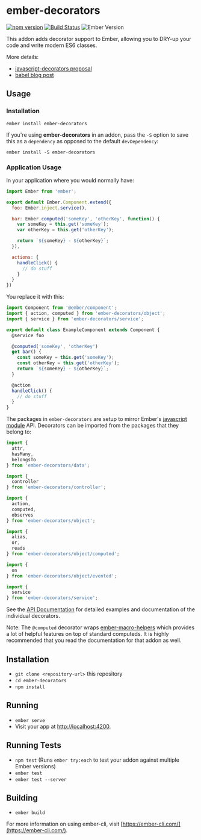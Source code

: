 # ember-decorators

[![npm version](https://badge.fury.io/js/ember-decorators.svg)](https://badge.fury.io/js/ember-decorators)
[![Build Status](https://travis-ci.org/ember-decorators/ember-decorators.svg?branch=master)](https://travis-ci.org/ember-decorators/ember-decorators)
![Ember Version](https://embadge.io/v1/badge.svg?start=2.4.0)

This addon adds decorator support to Ember, allowing you to DRY-up your code and write modern ES6 classes.

More details:

* [javascript-decorators proposal](https://github.com/wycats/javascript-decorators)
* [babel blog post](http://babeljs.io/blog/2015/03/31/5.0.0/#stage-1:-decorators)

## Usage

### Installation

`ember install ember-decorators`

If you're using **ember-decorators** in an addon, pass the `-S` option to save
this as a `dependency` as opposed to the default `devDependency`:

`ember install -S ember-decorators`

### Application Usage

In your application where you would normally have:

```javascript
import Ember from 'ember';

export default Ember.Component.extend({
  foo: Ember.inject.service(),

  bar: Ember.computed('someKey', 'otherKey', function() {
    var someKey = this.get('someKey');
    var otherKey = this.get('otherKey');

    return `${someKey} - ${otherKey}`;
  }),

  actions: {
    handleClick() {
      // do stuff
    }
  }
})

```

You replace it with this:

```javascript
import Component from '@ember/component';
import { action, computed } from 'ember-decorators/object';
import { service } from 'ember-decorators/service';

export default class ExampleComponent extends Component {
  @service foo

  @computed('someKey', 'otherKey')
  get bar() {
    const someKey = this.get('someKey');
    const otherKey = this.get('otherKey');
    return `${someKey} - ${otherKey}`;
  }

  @action
  handleClick() {
    // do stuff
  }
}

```

The packages in `ember-decorators` are setup to mirror Ember's [javascript module](https://github.com/emberjs/rfcs/blob/master/text/0176-javascript-module-api.md)
API. Decorators can be imported from the packages that they belong to:

```javascript
import {
  attr,
  hasMany,
  belongsTo
} from 'ember-decorators/data';

import {
  controller
} from 'ember-decorators/controller';

import {
  action,
  computed,
  observes
} from 'ember-decorators/object';

import {
  alias,
  or,
  reads
} from 'ember-decorators/object/computed';

import {
  on
} from 'ember-decorators/object/evented';

import {
  service
} from 'ember-decorators/service';

```

See the [API Documentation](https://ember-decorators.github.io/ember-decorators/docs/index.html)
for detailed examples and documentation of the individual decorators.

Note: The `@computed` decorator wraps [ember-macro-helpers](https://github.com/kellyselden/ember-macro-helpers)
which provides a lot of helpful features on top of standard computeds. It is
highly recommended that you read the documentation for that addon as well.

## Installation

* `git clone <repository-url>` this repository
* `cd ember-decorators`
* `npm install`

## Running

* `ember serve`
* Visit your app at [http://localhost:4200](http://localhost:4200).

## Running Tests

* `npm test` (Runs `ember try:each` to test your addon against multiple Ember versions)
* `ember test`
* `ember test --server`

## Building

* `ember build`

For more information on using ember-cli, visit [https://ember-cli.com/](https://ember-cli.com/).
